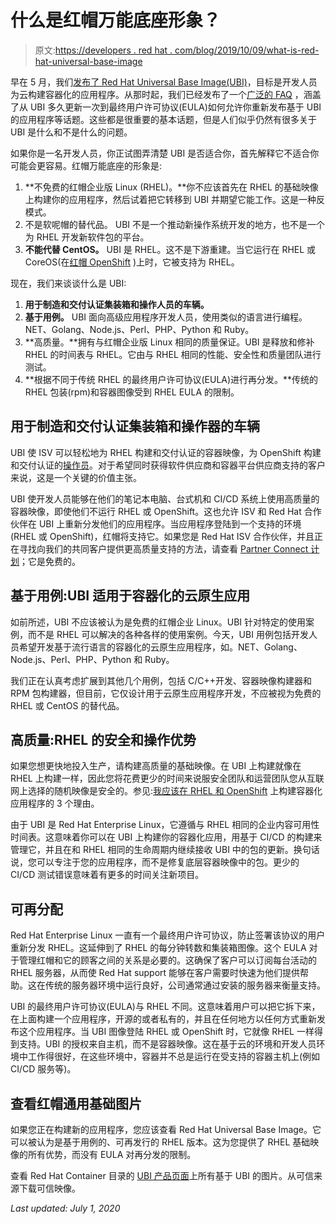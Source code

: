 # 什么是红帽万能底座形象？

> 原文:[https://developers . red hat . com/blog/2019/10/09/what-is-red-hat-universal-base-image](https://developers.redhat.com/blog/2019/10/09/what-is-red-hat-universal-base-image)

早在 5 月，我们[发布了 Red Hat Universal Base Image(UBI)](https://www.redhat.com/en/blog/introducing-red-hat-universal-base-image)，目标是开发人员为云构建容器化的应用程序。从那时起，我们已经发布了一个[广泛的 FAQ](https://developers.redhat.com/articles/ubi-faq/#resources) ，涵盖了从 UBI 多久更新一次到最终用户许可协议(EULA)如何允许你重新发布基于 UBI 的应用程序等话题。这些都是很重要的基本话题，但是人们似乎仍然有很多关于 UBI 是什么和不是什么的问题。

如果你是一名开发人员，你正试图弄清楚 UBI 是否适合你，首先解释它不适合你可能会更容易。红帽万能底座的形象是:

1.  **不免费的红帽企业版 Linux (RHEL)。**你不应该首先在 RHEL 的基础映像上构建你的应用程序，然后试着把它转移到 UBI 并期望它能工作。这是一种反模式。
2.  不是软呢帽的替代品。 UBI 不是一个推动新操作系统开发的地方，也不是一个为 RHEL 开发新软件包的平台。
3.  **不能代替 CentOS。** UBI 是 RHEL。这不是下游重建。当它运行在 RHEL 或 CoreOS(在[红帽 OpenShift](https://developers.redhat.com/openshift/) )上时，它被支持为 RHEL。

现在，我们来谈谈什么是 UBI:

1.  **用于制造和交付认证集装箱和操作人员的车辆。**
2.  **基于用例。** UBI 面向高级应用程序开发人员，使用类似的语言进行编程。NET、Golang、Node.js、Perl、PHP、Python 和 Ruby。
3.  **高质量。**拥有与红帽企业版 Linux 相同的质量保证。UBI 是释放和修补 RHEL 的时间表与 RHEL。它由与 RHEL 相同的性能、安全性和质量团队进行测试。
4.  **根据不同于传统 RHEL 的最终用户许可协议(EULA)进行再分发。**传统的 RHEL 包装(rpm)和容器图像受到 RHEL EULA 的限制。

## 用于制造和交付认证集装箱和操作器的车辆

UBI 使 ISV 可以轻松地为 RHEL 构建和交付认证的容器映像，为 OpenShift 构建和交付认证的[操作员](https://www.openshift.com/learn/topics/operators)。对于希望同时获得软件供应商和容器平台供应商支持的客户来说，这是一个关键的价值主张。

UBI 使开发人员能够在他们的笔记本电脑、台式机和 CI/CD 系统上使用高质量的容器映像，即使他们不运行 RHEL 或 OpenShift。这也允许 ISV 和 Red Hat 合作伙伴在 UBI 上重新分发他们的应用程序。当应用程序登陆到一个支持的环境(RHEL 或 OpenShift)，红帽将支持它。如果您是 Red Hat ISV 合作伙伴，并且正在寻找向我们的共同客户提供更高质量支持的方法，请查看 [Partner Connect 计划](https://connect.redhat.com/)；它是免费的。

## 基于用例:UBI 适用于容器化的云原生应用

如前所述，UBI 不应该被认为是免费的红帽企业 Linux。UBI 针对特定的使用案例，而不是 RHEL 可以解决的各种各样的使用案例。今天，UBI 用例包括开发人员希望开发基于流行语言的容器化的云原生应用程序，如。NET、Golang、Node.js、Perl、PHP、Python 和 Ruby。

我们正在认真考虑扩展到其他几个用例，包括 C/C++开发、容器映像构建器和 RPM 包构建器，但目前，它仅设计用于云原生应用程序开发，不应被视为免费的 RHEL 或 CentOS 的替代品。

## 高质量:RHEL 的安全和操作优势

如果您想更快地投入生产，请构建高质量的基础映像。在 UBI 上构建就像在 RHEL 上构建一样，因此您将花费更少的时间来说服安全团队和运营团队您从互联网上选择的随机映像是安全的。参见:[我应该在 RHEL 和 OpenShift](https://developers.redhat.com/blog/2016/05/18/3-reasons-i-should-build-my-containerized-applications-on-rhel-and-openshift/) 上构建容器化应用程序的 3 个理由。

由于 UBI 是 Red Hat Enterprise Linux，它遵循与 RHEL 相同的企业内容可用性时间表。这意味着你可以在 UBI 上构建你的容器化应用，用基于 CI/CD 的构建来管理它，并且在和 RHEL 相同的生命周期内继续接收 UBI 中的包的更新。换句话说，您可以专注于您的应用程序，而不是修复底层容器映像中的包。更少的 CI/CD 测试错误意味着有更多的时间关注新项目。

## 可再分配

Red Hat Enterprise Linux 一直有一个最终用户许可协议，防止签署该协议的用户重新分发 RHEL。这延伸到了 RHEL 的每分钟转数和集装箱图像。这个 EULA 对于管理红帽和它的顾客之间的关系是必要的。这确保了客户可以订阅每台活动的 RHEL 服务器，从而使 Red Hat support 能够在客户需要时快速为他们提供帮助。这在传统的服务器环境中运行良好，公司通常通过安装的服务器来衡量支持。

UBI 的最终用户许可协议(EULA)与 RHEL 不同。这意味着用户可以把它拆下来，在上面构建一个应用程序，开源的或者私有的，并且在任何地方以任何方式重新发布这个应用程序。当 UBI 图像登陆 RHEL 或 OpenShift 时，它就像 RHEL 一样得到支持。UBI 的授权来自主机，而不是容器映像。这在基于云的环境和开发人员环境中工作得很好，在这些环境中，容器并不总是运行在受支持的容器主机上(例如 CI/CD 服务等)。

## 查看红帽通用基础图片

如果您正在构建新的应用程序，您应该查看 Red Hat Universal Base Image。它可以被认为是基于用例的、可再发行的 RHEL 版本。这为您提供了 RHEL 基础映像的所有优势，而没有 EULA 对再分发的限制。

查看 Red Hat Container 目录的 [UBI 产品页面](https://access.redhat.com/containers/#/product/5c180b28bed8bd75a2c29a63)上所有基于 UBI 的图片。从可信来源下载可信映像。

*Last updated: July 1, 2020*